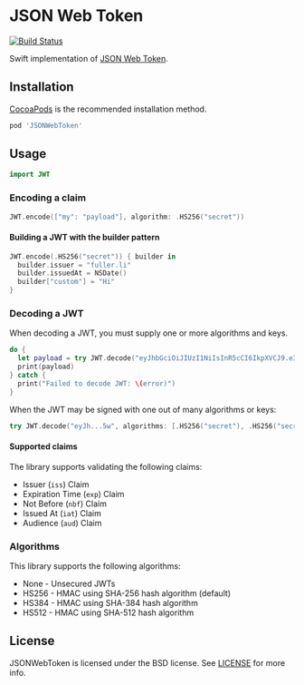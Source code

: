 # JSON Web Token

[![Build Status](http://img.shields.io/travis/kylef/JSONWebToken.swift/master.svg?style=flat)](https://travis-ci.org/kylef/JSONWebToken.swift)

Swift implementation of [JSON Web Token](https://tools.ietf.org/html/draft-ietf-oauth-json-web-token-32).

## Installation

[CocoaPods](http://cocoapods.org/) is the recommended installation method.

```ruby
pod 'JSONWebToken'
```

## Usage

```swift
import JWT
```

### Encoding a claim

```swift
JWT.encode(["my": "payload"], algorithm: .HS256("secret"))
```

#### Building a JWT with the builder pattern

```swift
JWT.encode(.HS256("secret")) { builder in
  builder.issuer = "fuller.li"
  builder.issuedAt = NSDate()
  builder["custom"] = "Hi"
}
```

### Decoding a JWT

When decoding a JWT, you must supply one or more algorithms and keys.

```swift
do {
  let payload = try JWT.decode("eyJhbGciOiJIUzI1NiIsInR5cCI6IkpXVCJ9.e30.2_8pWJfyPup0YwOXK7g9Dn0cF1E3pdn299t4hSeJy5w", algorithm: .HS256("secret"))
  print(payload)
} catch {
  print("Failed to decode JWT: \(error)")
}
```

When the JWT may be signed with one out of many algorithms or keys:

```swift
try JWT.decode("eyJh...5w", algorithms: [.HS256("secret"), .HS256("secret2"), .HS512("secure")])
```

#### Supported claims

The library supports validating the following claims:

- Issuer (`iss`) Claim
- Expiration Time (`exp`) Claim
- Not Before (`nbf`) Claim
- Issued At (`iat`) Claim
- Audience (`aud`) Claim

### Algorithms

This library supports the following algorithms:

- None - Unsecured JWTs
- HS256 - HMAC using SHA-256 hash algorithm (default)
- HS384 - HMAC using SHA-384 hash algorithm
- HS512 - HMAC using SHA-512 hash algorithm

## License

JSONWebToken is licensed under the BSD license. See [LICENSE](LICENSE) for more info.

